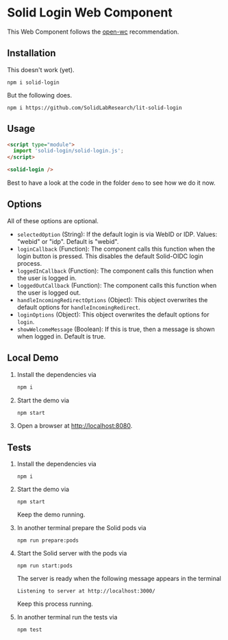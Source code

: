 # Solid Login Web Component

This Web Component follows the [open-wc](https://github.com/open-wc/open-wc) recommendation.

## Installation

This doesn't work (yet).

```shell
npm i solid-login
```

But the following does.

```shell
npm i https://github.com/SolidLabResearch/lit-solid-login
```

## Usage

```html
<script type="module">
  import 'solid-login/solid-login.js';
</script>

<solid-login />
```

Best to have a look at the code in the folder `demo` to see how we do it now.

## Options

All of these options are optional.

- `selectedOption` (String): If the default login is via WebID or IDP. Values: "webid" or "idp". Default is "webid".
- `loginCallback` (Function): The component calls this function when the login button is pressed.
This disables the default Solid-OIDC login process.
- `loggedInCallback` (Function): The component calls this function when the user is logged in.
- `loggedOutCallback` (Function): The component calls this function when the user is logged out.
- `handleIncomingRedirectOptions` (Object): This object overwrites the default options for `handleIncomingRedirect`.
- `loginOptions` (Object): This object overwrites the default options for `login`.
- `showWelcomeMessage` (Boolean): If this is true, then a message is shown when logged in. Default is true.

## Local Demo

1. Install the dependencies via

   ```bash
   npm i
   ```

2. Start the demo via

   ```bash
   npm start
   ```

3. Open a browser at <http://localhost:8080>.

## Tests

1. Install the dependencies via

   ```shell
   npm i
   ```

2. Start the demo via

   ```shell
   npm start
   ```

   Keep the demo running.
3. In another terminal prepare the Solid pods via

   ```shell
   npm run prepare:pods
   ```

4. Start the Solid server with the pods via

   ```shell
   npm run start:pods
   ```

   The server is ready when the following message appears in the terminal

   ```text
   Listening to server at http://localhost:3000/
   ```

   Keep this process running.
5. In another terminal run the tests via

   ```shell
   npm test
   ```
